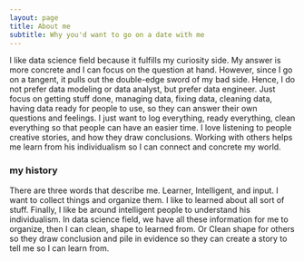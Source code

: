 ```yaml
---
layout: page
title: About me
subtitle: Why you'd want to go on a date with me
---
```


I like data science field because it fulfills my curiosity side. My answer is more concrete and I can focus on the question at hand. However, since I go on a tangent, it pulls out the double-edge sword of my bad side. Hence, I do not prefer data modeling or data analyst, but prefer data engineer. Just focus on getting stuff done, managing data, fixing data, cleaning data, having data ready for people to use, so they can answer their own questions and feelings. I just want to log everything, ready everything, clean everything so that people can have an easier time. I love listening to people creative stories, and how they draw conclusions. Working with others helps me learn from his individualism so I can connect and concrete my world.  

### my history

There are three words that describe me. Learner, Intelligent, and input. I want to collect things and organize them. I like to learned about all sort of stuff. Finally, I like be around intelligent people to understand his individualism. In data science field, we have all these information for me to organize, then I can clean, shape to learned from. Or Clean shape for others so they draw conclusion and pile in evidence so they can create a story to tell me so I can learn from. 
